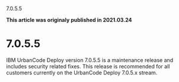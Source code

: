





7.0.5.5

**This article was originaly published in 2021.03.24**


7.0.5.5
=======




IBM UrbanCode Deploy version 7.0.5.5 is a maintenance release and includes security related fixes. This release is recommended for all customers currently on the UrbanCode Deploy 7.0.5.x stream.




